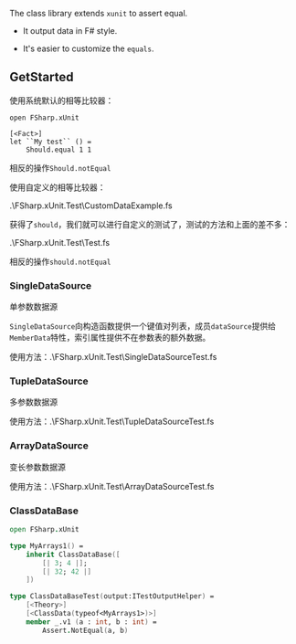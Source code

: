 The class library extends `xunit` to assert equal. 

- It output data in F# style. 

- It's easier to customize the `equals`.

## GetStarted 

使用系统默认的相等比较器：

```F#
open FSharp.xUnit

[<Fact>]
let ``My test`` () =
    Should.equal 1 1
```

相反的操作`Should.notEqual`

使用自定义的相等比较器：

.\FSharp.xUnit.Test\CustomDataExample.fs

获得了`should`，我们就可以进行自定义的测试了，测试的方法和上面的差不多：

.\FSharp.xUnit.Test\Test.fs

相反的操作`should.notEqual`

### SingleDataSource

单参数数据源

`SingleDataSource`向构造函数提供一个键值对列表，成员`dataSource`提供给`MemberData`特性，索引属性提供不在参数表的额外数据。

使用方法：.\FSharp.xUnit.Test\SingleDataSourceTest.fs

### TupleDataSource

多参数数据源

使用方法：.\FSharp.xUnit.Test\TupleDataSourceTest.fs

### ArrayDataSource

变长参数数据源

使用方法：.\FSharp.xUnit.Test\ArrayDataSourceTest.fs


### ClassDataBase

```Fsharp
open FSharp.xUnit

type MyArrays1() = 
    inherit ClassDataBase([ 
        [| 3; 4 |]; 
        [| 32; 42 |] 
    ])

type ClassDataBaseTest(output:ITestOutputHelper) =
    [<Theory>]
    [<ClassData(typeof<MyArrays1>)>]
    member _.v1 (a : int, b : int) = 
        Assert.NotEqual(a, b)
```

